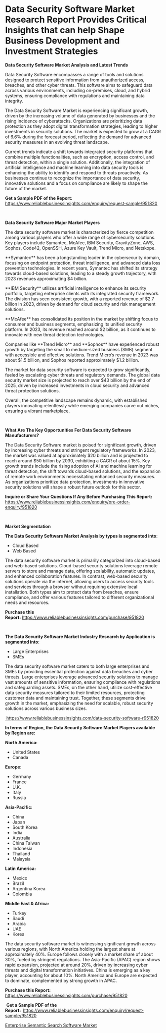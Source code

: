 <p><h1>Data Security Software Market Research Report Provides Critical Insights that can help Shape Business Development and Investment Strategies</h1></p><p><strong>Data Security Software Market Analysis and Latest Trends</strong></p>
<p><p>Data Security Software encompasses a range of tools and solutions designed to protect sensitive information from unauthorized access, breaches, and other cyber threats. This software aims to safeguard data across various environments, including on-premises, cloud, and hybrid systems, ensuring compliance with regulations and maintaining data integrity.</p><p>The Data Security Software Market is experiencing significant growth, driven by the increasing volume of data generated by businesses and the rising incidence of cyberattacks. Organizations are prioritizing data protection as they adopt digital transformation strategies, leading to higher investments in security solutions. The market is expected to grow at a CAGR of 6.6% during the forecast period, reflecting the demand for advanced security measures in an evolving threat landscape.</p><p>Current trends indicate a shift towards integrated security platforms that combine multiple functionalities, such as encryption, access control, and threat detection, within a single solution. Additionally, the integration of artificial intelligence and machine learning into data security tools is enhancing the ability to identify and respond to threats proactively. As businesses continue to recognize the importance of data security, innovative solutions and a focus on compliance are likely to shape the future of the market.</p></p>
<p><strong>Get a Sample PDF of the Report:&nbsp;</strong> <a href="https://www.reliablebusinessinsights.com/enquiry/request-sample/951820?utm_campaign=3260&utm_medium=2&utm_source=Github&utm_content=ia&utm_term=06032025&utm_id=data-security-software">https://www.reliablebusinessinsights.com/enquiry/request-sample/951820</a></p>
<p>&nbsp;</p>
<p><strong>Data Security Software Major Market Players</strong></p>
<p><p>The data security software market is characterized by fierce competition among various players who offer a wide range of cybersecurity solutions. Key players include Symantec, McAfee, IBM Security, GravityZone, AWS, Sophos, Code42, OpenSSH, Azure Key Vault, Trend Micro, and Netskope.</p><p>**Symantec** has been a longstanding leader in the cybersecurity domain, focusing on endpoint protection, threat intelligence, and advanced data loss prevention technologies. In recent years, Symantec has shifted its strategy towards cloud-based solutions, leading to a steady growth trajectory, with 2023 revenues approximating $4 billion.</p><p>**IBM Security** utilizes artificial intelligence to enhance its security portfolio, targeting enterprise clients with its integrated security framework. The division has seen consistent growth, with a reported revenue of $2.7 billion in 2023, driven by demand for cloud security and risk management solutions.</p><p>**McAfee** has consolidated its position in the market by shifting focus to consumer and business segments, emphasizing its unified security platform. In 2023, its revenue reached around $2 billion, as it continues to innovate with new threat detection technologies.</p><p>Companies like **Trend Micro** and **Sophos** have experienced robust growth by targeting the small to medium-sized business (SMB) segment with accessible and effective solutions. Trend Micro’s revenue in 2023 was about $1.5 billion, and Sophos reported approximately $1.2 billion.</p><p>The market for data security software is expected to grow significantly, fueled by escalating cyber threats and regulatory demands. The global data security market size is projected to reach over $43 billion by the end of 2025, driven by increased investments in cloud security and advanced threat protection solutions.</p><p>Overall, the competitive landscape remains dynamic, with established players innovating relentlessly while emerging companies carve out niches, ensuring a vibrant marketplace.</p></p>
<p>&nbsp;</p>
<p><strong>What Are The Key Opportunities For Data Security Software Manufacturers?</strong></p>
<p><p>The Data Security Software market is poised for significant growth, driven by increasing cyber threats and stringent regulatory frameworks. In 2023, the market was valued at approximately $20 billion and is projected to reach around $50 billion by 2030, exhibiting a CAGR of about 15%. Key growth trends include the rising adoption of AI and machine learning for threat detection, the shift towards cloud-based solutions, and the expansion of remote work environments necessitating enhanced security measures. As organizations prioritize data protection, investments in innovative security solutions will shape a robust future outlook for this sector.</p></p>
<p><strong>Inquire or Share Your Questions If Any Before Purchasing This Report:</strong> <a href="https://www.reliablebusinessinsights.com/enquiry/pre-order-enquiry/951820?utm_campaign=3260&utm_medium=2&utm_source=Github&utm_content=ia&utm_term=06032025&utm_id=data-security-software">https://www.reliablebusinessinsights.com/enquiry/pre-order-enquiry/951820</a></p>
<p>&nbsp;</p>
<p><strong>Market Segmentation</strong></p>
<p><strong>The Data Security Software Market Analysis by types is segmented into:</strong></p>
<p><ul><li>Cloud Based</li><li>Web Based</li></ul></p>
<p><p>The data security software market is primarily categorized into cloud-based and web-based solutions. Cloud-based security solutions leverage remote servers to store and manage data, offering scalability, automatic updates, and enhanced collaboration features. In contrast, web-based security solutions operate via the internet, allowing users to access security tools and services through a browser without requiring extensive local installation. Both types aim to protect data from breaches, ensure compliance, and offer various features tailored to different organizational needs and resources.</p></p>
<p><strong>Purchase this Report:&nbsp;</strong><a href="https://www.reliablebusinessinsights.com/purchase/951820?utm_campaign=3260&utm_medium=2&utm_source=Github&utm_content=ia&utm_term=06032025&utm_id=data-security-software">https://www.reliablebusinessinsights.com/purchase/951820</a></p>
<p>&nbsp;</p>
<p><strong>The Data Security Software Market Industry Research by Application is segmented into:</strong></p>
<p><ul><li>Large Enterprises</li><li>SMEs</li></ul></p>
<p><p>The data security software market caters to both large enterprises and SMEs by providing essential protection against data breaches and cyber threats. Large enterprises leverage advanced security solutions to manage vast amounts of sensitive information, ensuring compliance with regulations and safeguarding assets. SMEs, on the other hand, utilize cost-effective data security measures tailored to their limited resources, protecting customer data and maintaining trust. Together, these segments drive growth in the market, emphasizing the need for scalable, robust security solutions across various business sizes.</p></p>
<p><a href="https://www.reliablebusinessinsights.com/data-security-software-r951820?utm_campaign=3260&utm_medium=2&utm_source=Github&utm_content=ia&utm_term=06032025&utm_id=data-security-software">&nbsp;https://www.reliablebusinessinsights.com/data-security-software-r951820</a></p>
<p><strong>In terms of Region, the Data Security Software Market Players available by Region are:</strong></p>
<p>
    <p> <strong> North America: </strong>
        <ul>
            <li>United States</li>
            <li>Canada</li>
        </ul>
        </p> 
    <p> <strong> Europe: </strong>
        <ul>
            <li>Germany</li>
            <li>France</li>
            <li>U.K.</li>
            <li>Italy</li>
            <li>Russia</li>
        </ul>
        </p> 
    <p> <strong> Asia-Pacific: </strong>
        <ul>
            <li>China</li>
            <li>Japan</li>
            <li>South Korea</li>
            <li>India</li>
            <li>Australia</li>
            <li>China Taiwan</li>
            <li>Indonesia</li>
            <li>Thailand</li>
            <li>Malaysia</li>
        </ul>
        </p> 
    <p> <strong> Latin America: </strong>
        <ul>
            <li>Mexico</li>
            <li>Brazil</li>
            <li>Argentina Korea</li>
            <li>Colombia</li>
        </ul>
        </p> 
    <p> <strong> Middle East & Africa: </strong>
        <ul>
            <li>Turkey</li>
            <li>Saudi</li>
            <li>Arabia</li>
            <li>UAE</li>
            <li>Korea</li>
        </ul>
    </p>
    </p>
<p><p>The data security software market is witnessing significant growth across various regions, with North America holding the largest share at approximately 40%. Europe follows closely with a market share of about 30%, fueled by stringent regulations. The Asia-Pacific (APAC) region shows rapid expansion, projected at around 20%, driven by increasing cyber threats and digital transformation initiatives. China is emerging as a key player, accounting for about 10%. North America and Europe are expected to dominate, complemented by strong growth in APAC.</p></p>
<p><strong>Purchase this Report: </strong><a href="https://www.reliablebusinessinsights.com/purchase/951820?utm_campaign=3260&utm_medium=2&utm_source=Github&utm_content=ia&utm_term=06032025&utm_id=data-security-software">https://www.reliablebusinessinsights.com/purchase/951820</a></p>
<p>&nbsp;<strong>Get a Sample PDF of the Report:&nbsp;&nbsp;</strong><a href="https://www.reliablebusinessinsights.com/enquiry/request-sample/951820?utm_campaign=3260&utm_medium=2&utm_source=Github&utm_content=ia&utm_term=06032025&utm_id=data-security-software">https://www.reliablebusinessinsights.com/enquiry/request-sample/951820</a></p>
<p><strong></strong></p>
<p><p><a href="https://github.com/saeiddaemo/Market-Research-Report-List-1/blob/main/enterprise-semantic-search-software-market.md?utm_campaign=3260&utm_medium=2&utm_source=Github&utm_content=ia&utm_term=06032025&utm_id=data-security-software">Enterprise Semantic Search Software Market</a></p></p>